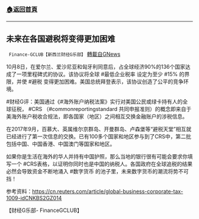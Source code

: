###  [:house:返回首頁](https://github.com/ourhimalayas/txt)
---


## 未来在各国避税将变得更加困难
` Finance-GCLUB【新西兰财经G乐部】` [轉載自GNews](https://gnews.org/zh-hans/1584788/)

10月8日，在爱尔兰、爱沙尼亚和匈牙利同意后，占全球经济90%的136个国家达成了一项里程碑式的协议。该协议将全球 #最低企业税率 设定为至少 #15% 的界限，并使 #避税 变得更加困难。美国总统拜登表示，该协议创造了公平的竞争环境。

#财经G评：美国通过《#海外账户纳税法案》实行对美国公民或绿卡持有人的全球征税， #CRS （#commonreportingstandard 共同申报准则）的概念即来自于美海外账户税收合规法，即各国家（地区）之间相互交换金融账户的涉税信息。

在2017年9月，百慕大、英属维尔京群岛、开曼群岛、卢森堡等“避税天堂”相互就已经进行了第一次信息的交换。已有100多个国家和地区参与到了CRS中，第二批包括中国、中国香港、中国澳门等国家和地区。

如果你是生活在海外的华人并持有中国护照，那么当地的银行很有可能会要求你填写一个 #CRS表格，以证明你同时也是中国的纳税人。各国政府在全球追税的结果必然会导致资金不断地涌入 #数字货币 的池子里，未来数字货币的潮流将势不可挡！

参考资料：https://cn.reuters.com/article/global-business-corporate-tax-1009-idCNKBS2GZ014

【财经G乐部- FinanceGCLUB】

